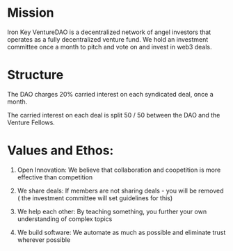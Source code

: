# Mission

Iron Key VentureDAO is a decentralized network of angel investors that operates as a fully decentralized venture fund. We hold an investment committee once a month to pitch and vote on and invest in web3 deals.

# Structure

The DAO charges 20% carried interest on each syndicated deal, once a month.

The carried interest on each deal is split 50 / 50 between the DAO and the Venture Fellows.


# Values and Ethos:


1. Open Innovation: We believe that collaboration and coopetition is more effective than competition

2. We share deals: If members are not sharing deals - you will be removed ( the investment committee will set guidelines for this)

3. We help each other: By teaching something, you further your own understanding of complex topics

4. We build software: We automate as much as possible and eliminate trust wherever possible
